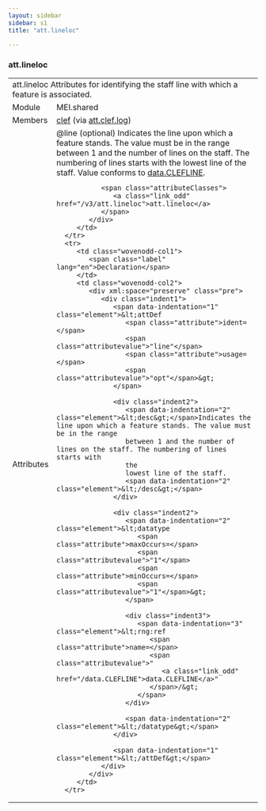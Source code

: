 ```yaml
---
layout: sidebar
sidebar: s1
title: "att.lineloc"

---
```


<div class="classSpec att">
   <h3 id="att.lineloc">att.lineloc</h3>
   <table class="wovenodd">
      <tr>
         <td colspan="2" class="wovenodd-col2">
            <span class="label">att.lineloc</span> Attributes for identifying the staff line with which a feature is associated.
         </td>
      </tr>
      <tr>
         <td class="wovenodd-col1">
            <span class="label" lang="en">Module</span>
         </td>
         <td class="wovenodd-col2">MEI.shared</td>
      </tr>
      <tr>
         <td class="wovenodd-col1">
            <span class="label" lang="en">Members</span>
         </td>
         <td class="wovenodd-col2">
            <div class="parent">
               <div>
                  <a class="link_odd_elementSpec" href="/v3/clef">clef</a>
                  <span> (via 
                     <a class="link_odd_classSpec" href="/v3/att.clef.log">att.clef.log</a>)
                  </span>
               </div>
            </div>
         </td>
      </tr>
      <tr>
         <td class="wovenodd-col1">
            <span class="label" lang="en">Attributes</span>
         </td>
         <td class="wovenodd-col2">
            <div class="attributeDef">
               <span class="attribute">@line</span>
               <span class="attributeUsage">(optional)</span>
               <span class="attributeDesc">Indicates the line upon which a feature stands. The value must be in the range
                  between 1 and the number of lines on the staff. The numbering of lines starts with
                  the
                  lowest line of the staff.
               </span>
               Value conforms to 
               <a class="link_odd_classSpec" href="/v3/data.CLEFLINE">data.CLEFLINE</a>.
               
               <span class="attributeClasses">
                  <a class="link_odd" href="/v3/att.lineloc">att.lineloc</a>
               </span>
            </div>
         </td>
      </tr>
      <tr>
         <td class="wovenodd-col1">
            <span class="label" lang="en">Declaration</span>
         </td>
         <td class="wovenodd-col2">
            <div xml:space="preserve" class="pre">
               <div class="indent1">
                  <span data-indentation="1" class="element">&lt;attDef 
                     <span class="attribute">ident=</span>
                     <span class="attributevalue">"line"</span> 
                     <span class="attribute">usage=</span>
                     <span class="attributevalue">"opt"</span>&gt;
                  </span>
                  
                  <div class="indent2">
                     <span data-indentation="2" class="element">&lt;desc&gt;</span>Indicates the line upon which a feature stands. The value must be in the range
                     between 1 and the number of lines on the staff. The numbering of lines starts with
                     the
                     lowest line of the staff.
                     <span data-indentation="2" class="element">&lt;/desc&gt;</span>
                  </div>
                  
                  <div class="indent2">
                     <span data-indentation="2" class="element">&lt;datatype 
                        <span class="attribute">maxOccurs=</span>
                        <span class="attributevalue">"1"</span> 
                        <span class="attribute">minOccurs=</span>
                        <span class="attributevalue">"1"</span>&gt;
                     </span>
                     
                     <div class="indent3">
                        <span data-indentation="3" class="element">&lt;rng:ref 
                           <span class="attribute">name=</span>
                           <span class="attributevalue">"
                              <a class="link_odd" href="/data.CLEFLINE">data.CLEFLINE</a>"
                           </span>/&gt;
                        </span>
                     </div>
                     
                     <span data-indentation="2" class="element">&lt;/datatype&gt;</span>
                  </div>
                  
                  <span data-indentation="1" class="element">&lt;/attDef&gt;</span>
               </div>
            </div>
         </td>
      </tr>
   </table>
</div>